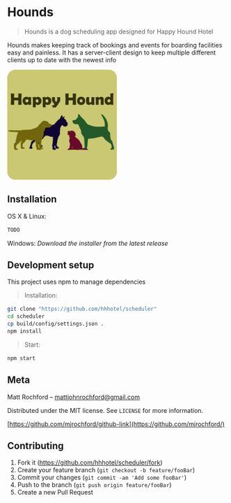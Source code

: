 # Hounds 
> Hounds is a dog scheduling app designed for Happy Hound Hotel

Hounds makes keeping track of bookings and events for boarding facilities easy and painless. It has a server-client design to keep multiple different clients up to date with the newest info

<img style="margin: auto;" width="50%" src="/dist/res/images/icon.png" />

## Installation

OS X & Linux:
```sh
TODO
```

Windows:
*Download the installer from the latest release*

## Development setup
This project uses npm to manage dependencies  

> Installation:
``` sh
git clone "https://github.com/hhhotel/scheduler"
cd scheduler
cp build/config/settings.json .
npm install
```

> Start:
``` sh
npm start
```

## Meta

Matt Rochford – mattjohnrochford@gmail.com

Distributed under the MIT license. See ``LICENSE`` for more information.

[https://github.com/mjrochford/github-link](https://github.com/mjrochford/)

## Contributing

1. Fork it (<https://github.com/hhhotel/scheduler/fork>)
2. Create your feature branch (`git checkout -b feature/fooBar`)
3. Commit your changes (`git commit -am 'Add some fooBar'`)
4. Push to the branch (`git push origin feature/fooBar`)
5. Create a new Pull Request

<!-- Markdown link & img dfn's -->
[npm-image]: https://img.shields.io/npm/v/datadog-metrics.svg?style=flat-square
[npm-url]: https://npmjs.org/package/datadog-metrics
[npm-downloads]: https://img.shields.io/npm/dm/datadog-metrics.svg?style=flat-square
[travis-image]: https://img.shields.io/travis/dbader/node-datadog-metrics/master.svg?style=flat-square
[travis-url]: https://travis-ci.org/dbader/node-datadog-metrics
[wiki]: https://github.com/yourname/yourproject/wiki
